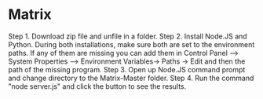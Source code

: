 # Matrix

Step 1. Download zip file and unfile in a folder.
Step 2. Install Node.JS and Python. During both installations, make sure both are set to the environment paths. If any of them are missing
you can add them in Control Panel –> System Properties –> Environment Variables-> Paths -> Edit and then the path of the missing program.
Step 3. Open up Node.JS command prompt and change directory to the Matrix-Master folder.
Step 4. Run the command "node server.js" and click the button to see the results.
